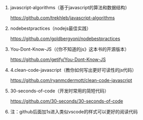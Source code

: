 1. javascript-algorithms（基于javascript的算法和数据结构）

   https://github.com/trekhleb/javascript-algorithms

2. nodebestpractices（nodejs最佳实践）

   https://github.com/goldbergyoni/nodebestpractices

3. You-Dont-Know-JS（《你不知道的js》这本书的开源版本）

   https://github.com/getify/You-Dont-Know-JS

4. 4.clean-code-javascript（教你如何写出更好可读性的js代码）

   https://github.com/ryanmcdermott/clean-code-javascript

5. 30-seconds-of-code（开发时常用的简短代码）

   https://github.com/30-seconds/30-seconds-of-code

6. 注：github后面加1s进入类似vscode的样式可以更好的阅读代码
